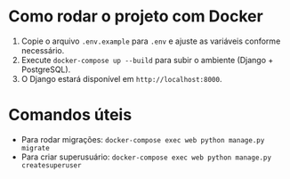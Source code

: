 # Como rodar o projeto com Docker

1. Copie o arquivo `.env.example` para `.env` e ajuste as variáveis conforme necessário.
2. Execute `docker-compose up --build` para subir o ambiente (Django + PostgreSQL).
3. O Django estará disponível em `http://localhost:8000`.

# Comandos úteis
- Para rodar migrações: `docker-compose exec web python manage.py migrate`
- Para criar superusuário: `docker-compose exec web python manage.py createsuperuser` 